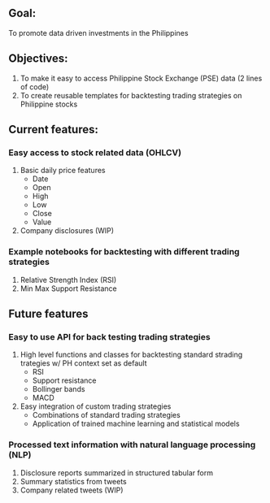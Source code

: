 ## Goal: 

To  promote data driven investments in the Philippines

## Objectives:

1. To make it easy to access Philippine Stock Exchange (PSE) data (2 lines of code)
2. To create reusable templates for backtesting trading strategies on Philippine stocks

## Current features:
### Easy access to stock related data (OHLCV)
1. Basic daily price features
    - Date
    - Open
    - High
    - Low
    - Close
    - Value
2. Company disclosures (WIP)

### Example notebooks for backtesting with different trading strategies
1. Relative Strength Index (RSI)
2. Min Max Support Resistance

## Future features

### Easy to use API for back testing trading strategies
1. High level functions and classes for backtesting standard strading trategies w/ PH context set as default
    - RSI
    - Support resistance
    - Bollinger bands
    - MACD
2. Easy integration of custom trading strategies
    - Combinations of standard trading strategies
    - Application of trained machine learning and statistical models
    
### Processed text information with natural language processing (NLP)
1. Disclosure reports summarized in structured tabular form
2. Summary statistics from tweets
3. Company related tweets (WIP)
